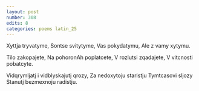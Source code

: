 ```yaml
---
layout: post
number: 308
edits: 8
categories: poems latin_25
---
```


Xyttja tryvatyme, 
Sontse svitytyme,
Vas pokydatymu, 
Ale z vamy xytymu. 

Tilo zakopajete,
Na pohoronAh poplatcete,
V rozlutsi zqadajete, 
V vitcnosti pobatcyte. 

Vidqrymljatj i vidblyskajutj qrozy,
Za nedoxytoju staristju
Tymtcasovi sljozy 
Stanutj bezmexnoju radistju.
